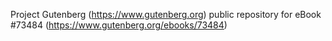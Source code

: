 Project Gutenberg (https://www.gutenberg.org) public repository for eBook #73484 (https://www.gutenberg.org/ebooks/73484)
